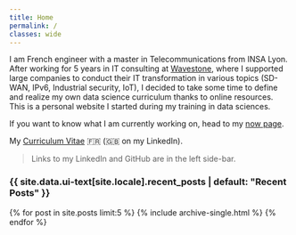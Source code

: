 ```yaml
---
title: Home
permalink: /
classes: wide
---
```


I am French engineer with a master in Telecommunications from INSA Lyon.<br />
After working for 5 years in IT consulting at [Wavestone](https://wavestone.com), where I supported large companies to conduct their IT transformation in various topics (SD-WAN, IPv6, Industrial security, IoT), I decided to take some time to define and realize my own data science curriculum thanks to online resources.<br />
This is a personal website I started during my training in data sciences. <br />



If you want to know what I am currently working on, head to my [now page](/now/).

My [Curriculum Vitae](/assets/cv/CV_MAINGRET_Baptiste_2019.pdf) :fr: (:gb: on my LinkedIn).

> Links to my LinkedIn and GitHub are in the left side-bar.

<h3 class="archive__subtitle">{{ site.data.ui-text[site.locale].recent_posts | default: "Recent Posts" }}</h3>


  {% for post in site.posts limit:5 %}
    {% include archive-single.html %}
  {% endfor %}
